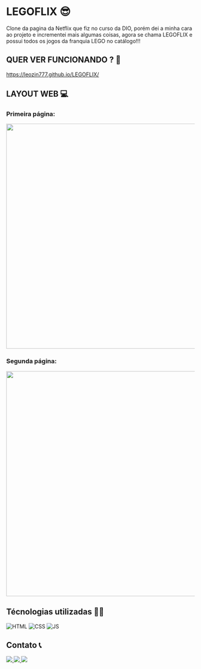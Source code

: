 # LEGOFLIX :sunglasses:
Clone da pagina da Netflix que fiz no curso da DIO, porém dei a minha cara ao projeto e incrementei mais algumas coisas, agora se chama LEGOFLIX e possui todos os jogos da franquia LEGO no catálogo!!!

## QUER VER FUNCIONANDO ? :thinking:
https://leozin777.github.io/LEGOFLIX/

## LAYOUT WEB 	:computer:

### Primeira página:
<img src="https://github.com/Leozin777/assets/blob/main/legoflix/gif%20layout%20web/ezgif.com-gif-maker.gif" width = 600px>

### Segunda página:
<img src="https://github.com/Leozin777/assets/blob/main/legoflix/gif%20layout%20web/pag2.gif" width = 600px>

## Técnologias utilizadas 	:technologist:
![HTML](https://img.shields.io/badge/HTML5-E34F26?style=for-the-badge&logo=html5&logoColor=white)
![CSS](https://img.shields.io/badge/CSS3-1572B6?style=for-the-badge&logo=css3&logoColor=white)
![JS](https://img.shields.io/badge/JavaScript-F7DF1E?style=for-the-badge&logo=javascript&logoColor=black)

## Contato 	:telephone_receiver:

<a href="https://www.linkedin.com/in/leonardo-cardoso-da-silveira-901a111b4/">
  <img src="https://img.shields.io/badge/LinkedIn-0077B5?style=for-the-badge&logo=linkedin&logoColor=white">
</a>

<a href="https://www.instagram.com/leoboyz2001/">
  <img src="https://img.shields.io/badge/Instagram-E4405F?style=for-the-badge&logo=instagram&logoColor=white">
</a>

<a href="mailto:leo.cardoso@rede.ulbra.br">
  <img src="https://img.shields.io/badge/Gmail-D14836?style=for-the-badge&logo=gmail&logoColor=white">
</a>

